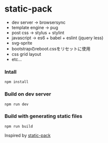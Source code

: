 # static-pack

- dev server → browsersync
- template engine → pug
- post css → stylus + stylint
- javascript → es6 + babel + eslint (jquery less)
- svg-sprite
- bootstrapのreboot.cssをリセットに使用
- css grid layout
- etc...


### Intall  
`npm install`

### Build on dev server
`npm run dev`

### Build with generating static files
`npm run build`

Inspired by [static-pack](https://github.com/uemaSR/static-pack)
